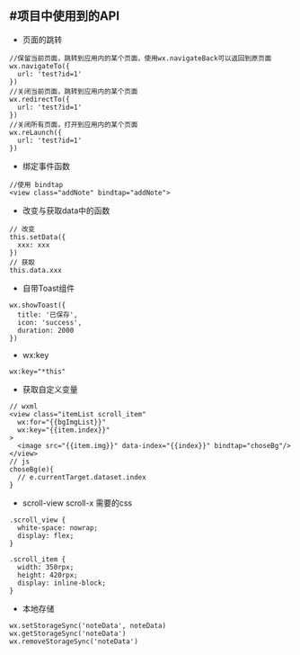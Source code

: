 #项目中使用到的API
---
- 页面的跳转
```
//保留当前页面，跳转到应用内的某个页面，使用wx.navigateBack可以返回到原页面
wx.navigateTo({
  url: 'test?id=1'
})
//关闭当前页面，跳转到应用内的某个页面
wx.redirectTo({
  url: 'test?id=1'
})
//关闭所有页面，打开到应用内的某个页面
wx.reLaunch({
  url: 'test?id=1'
})
```
- 绑定事件函数
```
//使用 bindtap
<view class="addNote" bindtap="addNote">
```
- 改变与获取data中的函数
```
// 改变
this.setData({
  xxx: xxx
})
// 获取
this.data.xxx
```
- 自带Toast组件
```
wx.showToast({
  title: '已保存',
  icon: 'success',
  duration: 2000
})
```
- wx:key
```
wx:key="*this"
```
- 获取自定义变量
```
// wxml
<view class="itemList scroll_item"
  wx:for="{{bgImgList}}"
  wx:key="{{item.index}}"
>
  <image src="{{item.img}}" data-index="{{index}}" bindtap="choseBg"/>
</view>
// js
choseBg(e){
  // e.currentTarget.dataset.index
}
```
- scroll-view scroll-x 需要的css
```
.scroll_view {
  white-space: nowrap;
  display: flex;
}

.scroll_item {
  width: 350rpx;
  height: 420rpx;
  display: inline-block;
}
```
- 本地存储
```
wx.setStorageSync('noteData', noteData)
wx.getStorageSync('noteData')
wx.removeStorageSync('noteData')
```